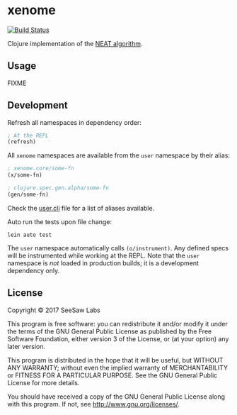 # xenome

[![Build Status](https://travis-ci.org/seesawlabs/xenome.svg?branch=master)](https://travis-ci.org/seesawlabs/xenome)

Clojure implementation of the [NEAT algorithm](http://nn.cs.utexas.edu/downloads/papers/stanley.ec02.pdf).

## Usage

FIXME

## Development

Refresh all namespaces in dependency order:

```Clojure
; At the REPL
(refresh)
```

All `xenome` namespaces are available from the `user` namespace by their alias:

```Clojure
; xenome.core/some-fn
(x/some-fn)

; clojure.spec.gen.alpha/some-fn
(gen/some-fn)
```

Check the [user.clj](./dev/user.clj) file for a list of aliases available.

Auto run the tests upon file change:

```
lein auto test
```

The `user` namespace automatically calls `(o/instrument)`. Any defined specs will be
instrumented while working at the REPL. Note that the `user` namespace is _not_ loaded
in production builds; it is a development dependency only.

## License

Copyright © 2017 SeeSaw Labs

This program is free software: you can redistribute it and/or modify
it under the terms of the GNU General Public License as published by
the Free Software Foundation, either version 3 of the License, or
(at your option) any later version.

This program is distributed in the hope that it will be useful,
but WITHOUT ANY WARRANTY; without even the implied warranty of
MERCHANTABILITY or FITNESS FOR A PARTICULAR PURPOSE.  See the
GNU General Public License for more details.

You should have received a copy of the GNU General Public License
along with this program.  If not, see <http://www.gnu.org/licenses/>.
